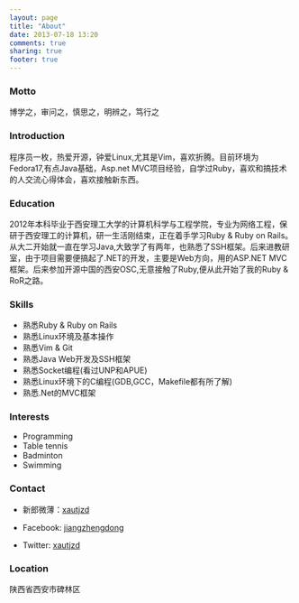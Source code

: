 ```yaml
---
layout: page
title: "About"
date: 2013-07-18 13:20
comments: true
sharing: true
footer: true
---
```

### Motto

博学之，审问之，慎思之，明辨之，笃行之

### Introduction

程序员一枚，热爱开源，钟爱Linux,尤其是Vim，喜欢折腾。目前环境为Fedora17,有点Java基础，Asp.net MVC项目经验，自学过Ruby，喜欢和搞技术的人交流心得体会，喜欢接触新东西。

### Education

2012年本科毕业于西安理工大学的计算机科学与工程学院，专业为网络工程，保研于西安理工的计算机，研一生活刚结束，正在着手学习Ruby & Ruby on Rails。从大二开始就一直在学习Java,大致学了有两年，也熟悉了SSH框架。后来进教研室，由于项目需要便搞起了.NET的开发，主要是Web方向，用的ASP.NET MVC框架。后来参加开源中国的西安OSC,无意接触了Ruby,便从此开始了我的Ruby & RoR之路。

### Skills

- 熟悉Ruby & Ruby on Rails
- 熟悉Linux环境及基本操作
- 熟悉Vim & Git
- 熟悉Java Web开发及SSH框架
- 熟悉Socket编程(看过UNP和APUE)
- 熟悉Linux环境下的C编程(GDB,GCC，Makefile都有所了解)
- 熟悉.Net的MVC框架

### Interests

- Programming
- Table tennis
- Badminton
- Swimming

### Contact

- 新郎微薄：[xautjzd](http://weibo.com/xautjzd)

- Facebook: [jiangzhengdong](https://www.facebook.com/jiangzhengdong)

- Twitter: [xautjzd](https://twitter.com/xautjzd)

### Location

陕西省西安市碑林区
